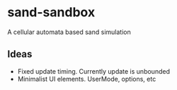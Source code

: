 # sand-sandbox
A cellular automata based sand simulation

## Ideas
- Fixed update timing. Currently update is unbounded
- Minimalist UI elements. UserMode, options, etc
